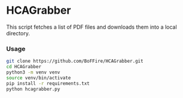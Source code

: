 # HCAGrabber

This script fetches a list of PDF files and downloads them into a local directory.

### Usage
```sh
git clone https://github.com/BoFFire/HCAGrabber.git
cd HCAGrabber
python3 -m venv venv
source venv/bin/activate
pip install -r requirements.txt
python hcagrabber.py
